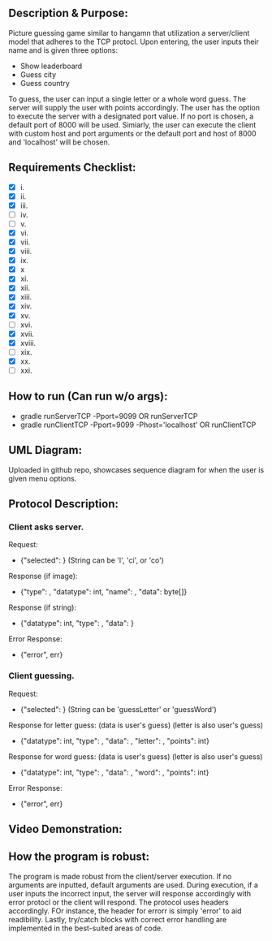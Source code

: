 ## Description & Purpose:

  Picture guessing game similar to hangamn that utilization a server/client model that adheres to the TCP protocl. Upon entering, the user inputs their name
  and is given three options:
  - Show leaderboard
  - Guess city
  - Guess country
  
  To guess, the user can input a single letter or a whole word guess. The server will supply the user with points accordingly. The user has the option to 
  execute the server with a designated port value. If no port is chosen, a default port of 8000 will be used. Simiarly, the user can execute the client with
  custom host and port arguments or the default port and host of 8000 and 'localhost' will be chosen.

## Requirements Checklist:
- [x] i.
- [x] ii.
- [x] iii.
- [ ] iv.
- [ ] v.
- [x] vi.
- [x] vii.
- [x] viii.
- [x] ix.
- [x] x
- [x] xi.
- [x] xii.
- [x] xiii.
- [x] xiv.
- [x] xv.
- [ ] xvi.
- [x] xvii.
- [x] xviii.
- [ ] xix.
- [x] xx.
- [ ] xxi.

## How to run (Can run w/o args):
- gradle runServerTCP -Pport=9099 OR runServerTCP
- gradle runClientTCP -Pport=9099 -Phost='localhost' OR runClientTCP


## UML Diagram:
  Uploaded in github repo, showcases sequence diagram for when the user is given menu options.

## Protocol Description:
### Client asks server.
Request:
- {"selected": <String>} (String can be 'l', 'ci', or 'co')
 
 Response (if image):
- {"type": <String>, "datatype": int, "name": <String>, "data": byte[]}
 
 Response (if string):
- {"datatype": int, "type": <String>, "data": <String>}
 
 Error Response:
- {"error", err}
### Client guessing.
Request:
- {"selected": <String>} (String can be 'guessLetter' or 'guessWord')
 
Response for letter guess: (data is user's guess) (letter is also user's guess)
- {"datatype": int, "type": <String>, "data": <String>, "letter": <String>, "points": int}
 
Response for word guess: (data is user's guess) (letter is also user's guess)
- {"datatype": int, "type": <String>, "data": <String>, "word": <String>, "points": int}
 
 Error Response:
- {"error", err}

## Video Demonstration:



## How the program is robust:
  
  The program is made robust from the client/server execution. If no arguments are inputted, default arguments are used.
  During execution, if a user inputs the incorrect input, the server will response accordingly with error protocl or the
  client will respond. The protocol uses headers accordingly. FOr instance, the header for errorr is simply 'error' to 
  aid readibility. Lastly, try/catch blocks with correct error handling are implemented in the best-suited areas of code.
  
  
  
  
